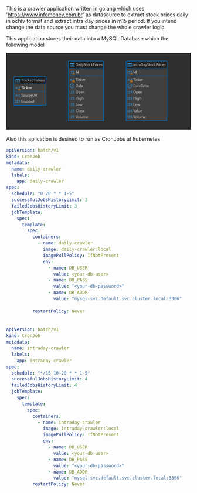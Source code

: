 This is a crawler application written in golang which uses 'https://www.infomoney.com.br' as datasource to extract stock prices daily in ochlv format 
and extract intra day prices in m15 period. If you intend change the data source you must change the whole crawler logic.

This application stores their data into a MySQL Database which the following model

![Database Model](database-model.png)

Also this aplication is desined to run as CronJobs at kubernetes 

```yaml
apiVersion: batch/v1
kind: CronJob
metadata:
  name: daily-crawler
  labels:
    app: daily-crawler
spec:
  schedule: "0 20 * * 1-5"
  successfulJobsHistoryLimit: 3
  failedJobsHistoryLimit: 3
  jobTemplate:
    spec:
      template:
        spec:
          containers:
            - name: daily-crawler
              image: daily-crawler:local
              imagePullPolicy: IfNotPresent
              env:
                - name: DB_USER
                  value: <your-db-user>
                - name: DB_PASS
                  value: "<your-db-password>"
                - name: DB_ADDR
                  value: "mysql-svc.default.svc.cluster.local:3306"

          restartPolicy: Never

---
apiVersion: batch/v1
kind: CronJob
metadata:
  name: intraday-crawler
  labels: 
    app: intraday-crawler
spec:
  schedule: "*/15 10-20 * * 1-5"
  successfulJobsHistoryLimit: 4
  failedJobsHistoryLimit: 4
  jobTemplate:
    spec:
      template:
        spec:
          containers:
            - name: intraday-crawler
              image: intraday-crawler:local
              imagePullPolicy: IfNotPresent
              env:
                - name: DB_USER
                  value: <your-db-user>
                - name: DB_PASS
                  value: "<your-db-password>"
                - name: DB_ADDR
                  value: "mysql-svc.default.svc.cluster.local:3306"
          restartPolicy: Never

``` 
